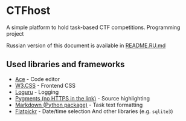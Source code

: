 # CTFhost
A simple platform to hold task-based CTF competitions. Programming project

Russian version of this document is available in [README.RU.md](README.RU.md)

## Used libraries and frameworks

- [Ace](https://ace.c9.io/) - Code editor
- [W3.CSS](https://www.w3schools.com/w3css/) - Frontend CSS
- [Loguru](https://github.com/Delgan/loguru) - Logging
- [Pygments (no HTTPS in the link)](http://pygments.org/) - Source highlighting
- [Markdown (Python package)](https://python-markdown.github.io/) - Task text formatting
- [Flatpickr](https://flatpickr.js.org/) - Date/time selection
And other libraries (e.g. `sqlite3`)
